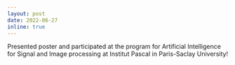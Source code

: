 ```yaml
---
layout: post
date: 2022-06-27
inline: true
---
```


Presented poster and participated at the program for Artificial Intelligence for Signal and Image processing at Institut Pascal in Paris-Saclay University!
